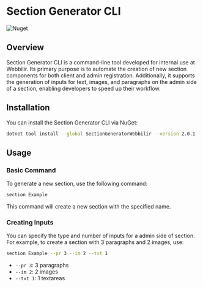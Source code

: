 # Section Generator CLI

![Nuget](https://img.shields.io/nuget/v/SectionGeneratorWebbilir)

## Overview

Section Generator CLI is a command-line tool developed for internal use at Webbilir. Its primary purpose is to automate the creation of new section components for both client and admin registration. Additionally, it supports the generation of inputs for text, images, and paragraphs on the admin side of a section, enabling developers to speed up their workflow.

## Installation

You can install the Section Generator CLI via NuGet:

```bash
dotnet tool install --global SectionGeneratorWebbilir --version 2.0.1
```

## Usage

### Basic Command

To generate a new section, use the following command:

```bash
section Example
```

This command will create a new section with the specified name.

### Creating Inputs

You can specify the type and number of inputs for a admin side of section. For example, to create a section with 3 paragraphs and 2 images, use:

```bash
section Example --pr 3 --im 2 --txt 1
```

-  `--pr 3`: 3 paragraphs
-  `--im 2`: 2 images
-  `--txt 1`: 1 textareas
